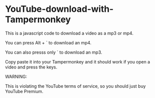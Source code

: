 # YouTube-download-with-Tampermonkey

This is a javascript code to download a video as a mp3 or mp4.

You can press Alt + ` to download an mp4.

You can also presss only ` to download an mp3.

Copy paste it into your Tampermonkey and it should work if you open a video and press the keys.

WARNING:

This is violating the YouTube terms of service, so you should just buy YouTube Premium.

